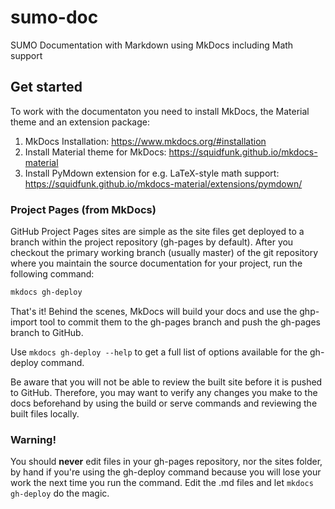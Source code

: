 # sumo-doc
SUMO Documentation with Markdown using MkDocs including Math support

## Get started
To work with the documentaton you need to install MkDocs, the Material theme and an extension package:
1. MkDocs Installation: https://www.mkdocs.org/#installation
2. Install Material theme for MkDocs: https://squidfunk.github.io/mkdocs-material
3. Install PyMdown extension for e.g. LaTeX-style math support: https://squidfunk.github.io/mkdocs-material/extensions/pymdown/

### Project Pages (from MkDocs)
GitHub Project Pages sites are simple as the site files get deployed to a branch within the project repository (gh-pages by default). After you checkout the primary working branch (usually master) of the git repository where you maintain the source documentation for your project, run the following command:

``` bash
mkdocs gh-deploy
```

That's it! Behind the scenes, MkDocs will build your docs and use the ghp-import tool to commit them to the gh-pages branch and push the gh-pages branch to GitHub.

Use ```mkdocs gh-deploy --help``` to get a full list of options available for the gh-deploy command.

Be aware that you will not be able to review the built site before it is pushed to GitHub. Therefore, you may want to verify any changes you make to the docs beforehand by using the build or serve commands and reviewing the built files locally.

### Warning!
You should **never** edit files in your gh-pages repository, nor the sites folder, by hand if you're using the gh-deploy command because you will lose your work the next time you run the command. Edit the .md files and let ```mkdocs gh-deploy``` do the magic.
